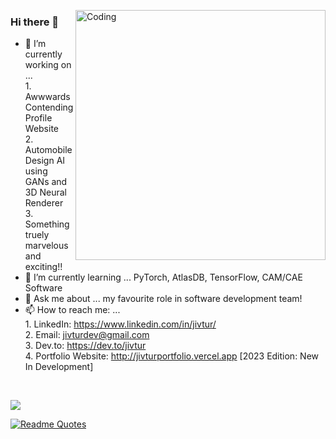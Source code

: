 <p><img align="right" alt="Coding" width="400" src="https://media.giphy.com/media/f7omQNmgiyjj5sffvZ/giphy.gif"> 
 
### Hi there 👋  
  
- 🔭 I’m currently working on ...  
                                   1. Awwwards Contending Profile Website <br />
                                   2. Automobile Design AI using GANs and 3D Neural Renderer <br />
                                   3. Something truely marvelous and exciting!!
- 🌱 I’m currently learning ... PyTorch, AtlasDB, TensorFlow, CAM/CAE Software 
- 💬 Ask me about ... my favourite role in software development team!  
- 📫 How to reach me: ...   
                           1. LinkedIn: https://www.linkedin.com/in/jivtur/  <br />
                            2. Email: jivturdev@gmail.com <br />
                           3. Dev.to: https://dev.to/jivtur  <br />
                           4. Portfolio Website: http://jivturportfolio.vercel.app [2023 Edition: New In Development] </p>
                           <br>
                           
<a href="https://github.com/Rutvij-P">
   <img src="https://github-profile-trophy.vercel.app/?username=Rutvij-P&column=7&theme=dark_lover" style="display: block; margin: auto;"/>
   
   ![Readme Quotes](https://quotes-github-readme.vercel.app/api?type=horizontal&theme=dark)
 </a>
 



 
